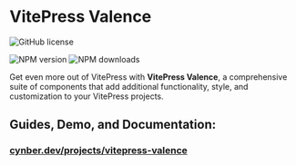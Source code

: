 # VitePress Valence

![GitHub license](https://img.shields.io/github/license/cynber/vitepress-valence)
<!-- [![GitHub release](https://img.shields.io/github/v/release/cynber/vitepress-valence)]
[![GitHub issues](https://img.shields.io/github/issues/cynber/vitepress-valence)]
[![GitHub pull requests](https://img.shields.io/github/issues-pr/cynber/vitepress-valence)]
[![GitHub contributors](https://img.shields.io/github/contributors/cynber/vitepress-valence)]
[![GitHub forks](https://img.shields.io/github/forks/cynber/vitepress-valence)]
[![GitHub stars](https://img.shields.io/github/stars/cynber/vitepress-valence)] -->
![NPM version](https://img.shields.io/npm/v/@cynber/vitepress-valence)
![NPM downloads](https://img.shields.io/npm/dt/@cynber/vitepress-valence)


Get even more out of VitePress with **VitePress Valence**, a comprehensive suite of components that add additional functionality, style, and customization to your VitePress projects.

## Guides, Demo, and Documentation:
### [cynber.dev/projects/vitepress-valence](https://cynber.dev/projects/vitepress-valence/)